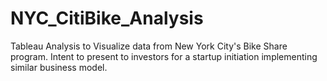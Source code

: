 # NYC_CitiBike_Analysis
Tableau Analysis to Visualize data from New York City's Bike Share program. Intent to present to investors for a startup initiation implementing similar business model.
